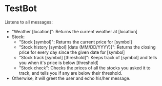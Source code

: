 # TestBot

Listens to all messages:

- "Weather [location]": Returns the current weather at [location]
- Stock:
  - "Stock [symbol]": Returns the current price for [symbol]
  - "Stock history [symbol] [date (MM/DD/YYYY)]": Returns the closing price for every day since the given date for [symbol]
  - "Stock track [symbol] [threshold]": Keeps track of [symbol] and tells you when it's price is below [threshold]
  - "Stock check": Checks the prices of all the stocks you asked it to track, and tells you if any are below their threshold.
- Otherwise, it will greet the user and echo his/her message.
